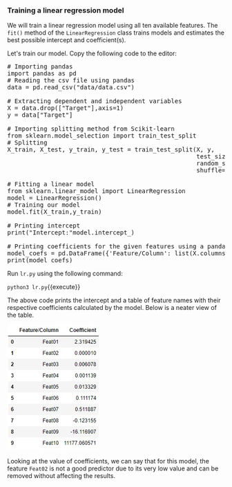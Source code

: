 ### Training a linear regression model
We will train a linear regression model using all ten available features. The `fit()` method of the `LinearRegression` class trains models and estimates the best possible intercept and coefficient(s).

Let's train our model. Copy the following code to the editor:

<pre class="file" data-filename="lr.py" data-target="replace">
# Importing pandas
import pandas as pd
# Reading the csv file using pandas 
data = pd.read_csv("data/data.csv")

# Extracting dependent and independent variables
X = data.drop(["Target"],axis=1)
y = data["Target"]

# Importing splitting method from Scikit-learn
from sklearn.model_selection import train_test_split
# Splitting
X_train, X_test, y_train, y_test = train_test_split(X, y,
                                                    test_size=0.3,
                                                    random_state=100,
                                                    shuffle=True)

# Fitting a linear model
from sklearn.linear_model import LinearRegression
model = LinearRegression()
# Training our model
model.fit(X_train,y_train)

# Printing intercept
print("Intercept:"model.intercept_)

# Printing coefficients for the given features using a pandas dataframe
model_coefs = pd.DataFrame({'Feature/Column': list(X.columns), 'Coefficient': model.coef_})
print(model_coefs)
</pre>

Run `lr.py` using the following command:

`python3 lr.py`{{execute}}

The above code prints the intercept and a table of feature names with their respective coefficients calculated by the model. Below is a neater view of the table.

![n4](./assets/n4.jpg)

Looking at the value of coefficients, we can say that for this model, the feature `Feat02` is not a good predictor due to its very low value and can be removed without affecting the results.